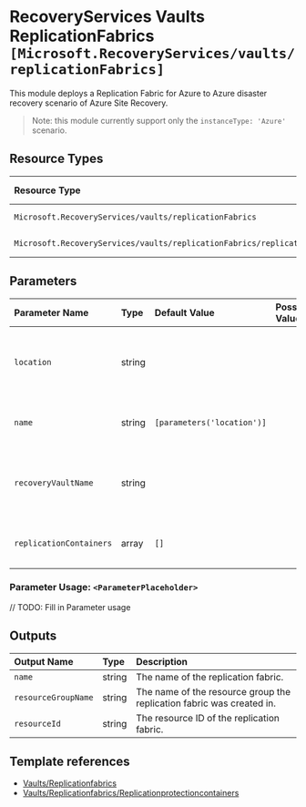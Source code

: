 # RecoveryServices Vaults ReplicationFabrics `[Microsoft.RecoveryServices/vaults/replicationFabrics]`

This module deploys a Replication Fabric for Azure to Azure disaster recovery scenario of Azure Site Recovery.

> Note: this module currently support only the `instanceType: 'Azure'` scenario.

## Resource Types

| Resource Type | API Version |
| :-- | :-- |
| `Microsoft.RecoveryServices/vaults/replicationFabrics` | 2021-12-01 |
| `Microsoft.RecoveryServices/vaults/replicationFabrics/replicationProtectionContainers` | 2021-12-01 |

## Parameters

| Parameter Name | Type | Default Value | Possible Values | Description |
| :-- | :-- | :-- | :-- | :-- |
| `location` | string |  |  | Required. The recovery location the fabric represents |
| `name` | string | `[parameters('location')]` |  | Optional. The name of the fabric |
| `recoveryVaultName` | string |  |  | Required. Name of the Azure Recovery Service Vault |
| `replicationContainers` | array | `[]` |  | Optional. Replication containers to create. |

### Parameter Usage: `<ParameterPlaceholder>`

// TODO: Fill in Parameter usage

## Outputs

| Output Name | Type | Description |
| :-- | :-- | :-- |
| `name` | string | The name of the replication fabric. |
| `resourceGroupName` | string | The name of the resource group the replication fabric was created in. |
| `resourceId` | string | The resource ID of the replication fabric. |

## Template references

- [Vaults/Replicationfabrics](https://docs.microsoft.com/en-us/azure/templates/Microsoft.RecoveryServices/2021-12-01/vaults/replicationFabrics)
- [Vaults/Replicationfabrics/Replicationprotectioncontainers](https://docs.microsoft.com/en-us/azure/templates/Microsoft.RecoveryServices/2021-12-01/vaults/replicationFabrics/replicationProtectionContainers)

